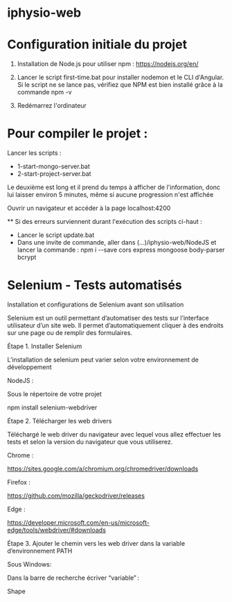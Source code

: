 # iphysio-web
# Configuration initiale du projet

1. Installation de Node.js pour utiliser npm : https://nodejs.org/en/

2. Lancer le script first-time.bat pour installer nodemon et le CLI d'Angular.  Si le script ne se lance pas, vérifiez que NPM est bien installé grâce à la commande npm -v

3. Redémarrez l'ordinateur

# Pour compiler le projet :

Lancer les scripts :
  - 1-start-mongo-server.bat
  - 2-start-project-server.bat

Le deuxième est long et il prend du temps à afficher de l'information, donc lui laisser environ 5 minutes, même si aucune progression n'est affichée

Ouvrir un navigateur et accéder à la page localhost:4200

** Si des erreurs surviennent durant l'exécution des scripts ci-haut :
  - Lancer le script update.bat
  - Dans une invite de commande, aller dans (...)/iphysio-web/NodeJS et lancer la commande :  npm i --save cors express mongoose body-parser bcrypt


# Selenium - Tests automatisés

Installation et configurations de Selenium avant son utilisation 

Selenium est un outil permettant d’automatiser des tests sur l’interface utilisateur d’un site web. Il permet d’automatiquement cliquer à des endroits sur une page ou de remplir des formulaires. 

Étape 1. Installer Selenium 

L’installation de selenium peut varier selon votre environnement de développement 

NodeJS : 

Sous le répertoire de votre projet 

npm install selenium-webdriver 

Étape 2. Télécharger les web drivers 

Téléchargé le web driver du navigateur avec lequel vous allez effectuer les tests et selon la version du navigateur que vous utiliserez. 

Chrome :  

https://sites.google.com/a/chromium.org/chromedriver/downloads 

Firefox : 

https://github.com/mozilla/geckodriver/releases 

Edge : 

https://developer.microsoft.com/en-us/microsoft-edge/tools/webdriver/#downloads 

 

Étape 3. Ajouter le chemin vers les web driver dans la variable d’environnement PATH 

 

Sous Windows: 

Dans la barre de recherche écriver “variable” : 

 

Shape
